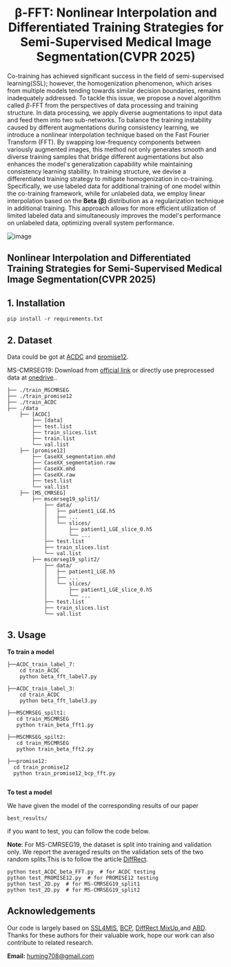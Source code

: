 <div align="center">
<h1> &beta;-FFT: Nonlinear Interpolation and Differentiated Training Strategies for Semi-Supervised Medical Image Segmentation(CVPR 2025) </h1>
</div>

 Co-training has achieved significant success in the field of semi-supervised learning(SSL); however, the homogenization phenomenon, which arises from multiple models tending towards similar decision boundaries, remains inadequately addressed. To tackle this issue, we propose a novel algorithm called $\beta$-FFT from the perspectives of data processing and training structure. In data processing, we apply diverse augmentations to input data and feed them into two sub-networks. To balance the training instability caused by different augmentations during consistency learning, we introduce a nonlinear interpolation technique based on the Fast Fourier Transform (FFT). By swapping low-frequency components between variously augmented images, this method not only generates smooth and diverse training samples that bridge different augmentations but also enhances the model's generalization capability while maintaining consistency learning stability.
In training structure, we devise a differentiated training strategy to mitigate homogenization in co-training. Specifically, we use labeled data for additional training of one model within the co-training framework, while for unlabeled data, we employ linear interpolation based on the **Beta (&beta;)** distribution as a regularization technique in additional training. This approach allows for more efficient utilization of limited labeled data and simultaneously improves the model's performance on unlabeled data, optimizing overall system performance.

![image](framework.png)


## Nonlinear Interpolation and Differentiated Training Strategies for Semi-Supervised Medical Image Segmentation(CVPR 2025)

## 1. Installation

```
pip install -r requirements.txt
```
## 2. Dataset
Data could be got at [ACDC](https://github.com/HiLab-git/SSL4MIS/tree/master/data/ACDC) and [promise12](https://promise12.grand-challenge.org/Download/).

MS-CMRSEG19: Download from [official link](https://zmiclab.github.io/zxh/0/mscmrseg19/) or directly use preprocessed data at [onedrive](https://mycuhk-my.sharepoint.com/:f:/g/personal/1155195604_link_cuhk_edu_hk/Eh0O786sCE1KuaASgpxYmj0ByM-Vqwlz3MqPdbD62Fg3KA?e=U7CltC)..
```
├── ./train_MSCMRSEG
├── ./train_promise12
├── ./train_ACDC
├── ./data
    ├── [ACDC]
        ├── [data]
        ├── test.list
        ├── train_slices.list
        ├── train.list
        └── val.list
    ├── [promise12]
        ├── CaseXX_segmentation.mhd
        ├── CaseXX_segmentation.raw
        ├── CaseXX.mhd
        ├── CaseXX.raw
        ├── test.list
        └── val.list
    ├── [MS_CMRSEG]
        ├── mscmrseg19_split1/
            ├── data/
            │   ├── patient1_LGE.h5
            │   ├── ...
            │   └── slices/
            │       ├── patient1_LGE_slice_0.h5
            │       └── ...
            ├── test.list
            ├── train_slices.list
            └── val.list
        ├── mscmrseg19_split2/
            ├── data/
            │   ├── patient1_LGE.h5
            │   ├── ...
            │   └── slices/
            │       ├── patient1_LGE_slice_0.h5
            │       └── ...
            ├── test.list
            ├── train_slices.list
            └── val.list
```

## 3. Usage
**To train a model**
```
├──ACDC_train_label_7:
    cd train_ACDC
    python beta_fft_label7.py

├──ACDC_train_label_3:
    cd train_ACDC
    python beta_fft_label3.py

├──MSCMRSEG_spilt1:
   cd train_MSCMRSEG
   python train_beta_fft1.py

├──MSCMRSEG_spilt2:
   cd train_MSCMRSEG
   python train_beta_fft2.py

├──promise12:
  cd train_promise12
  python train_promise12_bcp_fft.py


``` 
**To test a model**

We have given the model of the corresponding results of our paper
```
best_results/
```

if you want to test, you can follow the code below.

**Note**: For MS-CMRSEG19, the dataset is split into training and validation only. We report the averaged results on the validation sets of the two random splits.This is to follow the article [DiffRect](https://github.com/CUHK-AIM-Group/DiffRect/).

```
python test_ACDC_beta_FFT.py  # for ACDC testing
python test_PROMISE12.py  # for PROMISE12 testing
python test_2D.py  # for MS-CMRSEG19_split1
python test_2D.py  # for MS-CMRSEG19_split2
```

## Acknowledgements
Our code is largely based on [SSL4MIS](https://github.com/HiLab-git/SSL4MIS), [BCP](https://github.com/DeepMed-Lab-ECNU/BCP), [DiffRect](https://github.com/CUHK-AIM-Group/DiffRect/),[MixUp](https://github.com/facebookresearch/mixup-cifar10),and [ABD](https://github.com/chy-upc/ABD). Thanks for these authors for their valuable work, hope our work can also contribute to related research.


**Email:** huming708@gmail.com
